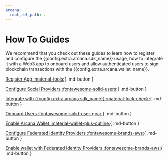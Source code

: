 ```yaml
---
arcana:
  root_rel_path: ..
---
```


# How To Guides

We recommend that you check out these guides to learn how to register and configure the {{config.extra.arcana.sdk_name}} usage, how to integrate it with a Web3 app to onboard users and allow authenticated users to sign blockchain transactions with the {{config.extra.arcana.wallet_name}}.

[Register App :material-tools:](./config_dapp.md){ .md-button }

[Configure Social Providers :fontawesome-solid-users:](./config_social/index.md){ .md-button }

[Integrate with {{config.extra.arcana.sdk_name}} :material-lock-check:](./integrate_auth/index.md){ .md-button }

[Onboard Users :fontawesome-solid-user-gear:](./onboard_users/index.md){ .md-button }

[Enable Arcana Wallet :material-wallet-plus-outline:](./arcana_wallet/index.md){ .md-button }

[Configure Federated Identity Providers :fontawesome-brands-aws:](./config_idm/index.md){ .md-button }

[Enable wallet with Federated Identity Providers :fontawesome-brands-aws:](./plug_idm/index.md){ .md-button }